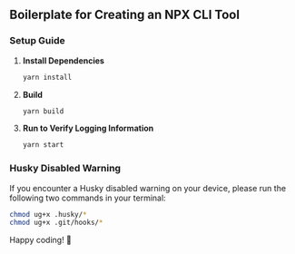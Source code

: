 ## Boilerplate for Creating an NPX CLI Tool

### Setup Guide

1. **Install Dependencies**

   ```bash
   yarn install
   ```

2. **Build**

   ```bash
   yarn build
   ```

3. **Run to Verify Logging Information**

   ```bash
   yarn start
   ```

### Husky Disabled Warning

If you encounter a Husky disabled warning on your device, please run the following two commands in your terminal:

```bash
chmod ug+x .husky/*
chmod ug+x .git/hooks/*
```

Happy coding! 🚀